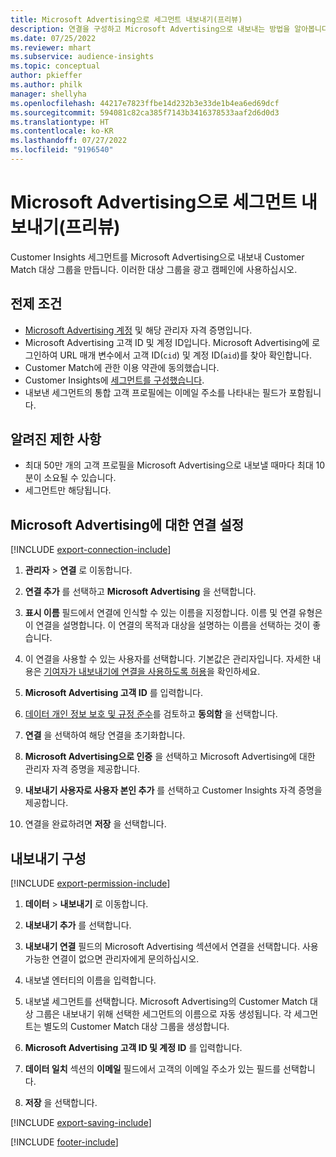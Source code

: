 ```yaml
---
title: Microsoft Advertising으로 세그먼트 내보내기(프리뷰)
description: 연결을 구성하고 Microsoft Advertising으로 내보내는 방법을 알아봅니다.
ms.date: 07/25/2022
ms.reviewer: mhart
ms.subservice: audience-insights
ms.topic: conceptual
author: pkieffer
ms.author: philk
manager: shellyha
ms.openlocfilehash: 44217e7823ffbe14d232b3e33de1b4ea6ed69dcf
ms.sourcegitcommit: 594081c82ca385f7143b3416378533aaf2d6d0d3
ms.translationtype: HT
ms.contentlocale: ko-KR
ms.lasthandoff: 07/27/2022
ms.locfileid: "9196540"
---
```

# <a name="export-segments-to-microsoft-advertising-preview"></a>Microsoft Advertising으로 세그먼트 내보내기(프리뷰)

Customer Insights 세그먼트를 Microsoft Advertising으로 내보내 Customer Match 대상 그룹을 만듭니다. 이러한 대상 그룹을 광고 캠페인에 사용하십시오.

## <a name="prerequisites"></a>전제 조건

- [Microsoft Advertising 계정](https://ads.microsoft.com/) 및 해당 관리자 자격 증명입니다.
- Microsoft Advertising 고객 ID 및 계정 ID입니다. Microsoft Advertising에 로그인하여 URL 매개 변수에서 고객 ID(`cid`) 및 계정 ID(`aid`)를 찾아 확인합니다.
- Customer Match에 관한 이용 약관에 동의했습니다.
- Customer Insights에 [세그먼트를 구성했습니다](segments.md).
- 내보낸 세그먼트의 통합 고객 프로필에는 이메일 주소를 나타내는 필드가 포함됩니다.

## <a name="known-limitations"></a>알려진 제한 사항

- 최대 50만 개의 고객 프로필을 Microsoft Advertising으로 내보낼 때마다 최대 10분이 소요될 수 있습니다.
- 세그먼트만 해당됩니다.

## <a name="set-up-connection-to-microsoft-advertising"></a>Microsoft Advertising에 대한 연결 설정

[!INCLUDE [export-connection-include](includes/export-connection-admn.md)]

1. **관리자** > **연결** 로 이동합니다.

1. **연결 추가** 를 선택하고 **Microsoft Advertising** 을 선택합니다.

1. **표시 이름** 필드에서 연결에 인식할 수 있는 이름을 지정합니다. 이름 및 연결 유형은 이 연결을 설명합니다. 이 연결의 목적과 대상을 설명하는 이름을 선택하는 것이 좋습니다.

1. 이 연결을 사용할 수 있는 사용자를 선택합니다. 기본값은 관리자입니다. 자세한 내용은 [기여자가 내보내기에 연결을 사용하도록 허용](connections.md#allow-contributors-to-use-a-connection-for-exports)을 확인하세요.

1. **Microsoft Advertising 고객 ID** 를 입력합니다.

1. [데이터 개인 정보 보호 및 규정 준수](connections.md#data-privacy-and-compliance)를 검토하고 **동의함** 을 선택합니다.

1. **연결** 을 선택하여 해당 연결을 초기화합니다.

1. **Microsoft Advertising으로 인증** 을 선택하고 Microsoft Advertising에 대한 관리자 자격 증명을 제공합니다.

1. **내보내기 사용자로 사용자 본인 추가** 를 선택하고 Customer Insights 자격 증명을 제공합니다.

1. 연결을 완료하려면 **저장** 을 선택합니다.

## <a name="configure-an-export"></a>내보내기 구성

[!INCLUDE [export-permission-include](includes/export-permission.md)]

1. **데이터** > **내보내기** 로 이동합니다.

1. **내보내기 추가** 를 선택합니다.

1. **내보내기 연결** 필드의 Microsoft Advertising 섹션에서 연결을 선택합니다. 사용 가능한 연결이 없으면 관리자에게 문의하십시오.

1. 내보낼 엔터티의 이름을 입력합니다.

1. 내보낼 세그먼트를 선택합니다. Microsoft Advertising의 Customer Match 대상 그룹은 내보내기 위해 선택한 세그먼트의 이름으로 자동 생성됩니다. 각 세그먼트는 별도의 Customer Match 대상 그룹을 생성합니다.

1. **Microsoft Advertising 고객 ID 및 계정 ID** 를 입력합니다.

1. **데이터 일치** 섹션의 **이메일** 필드에서 고객의 이메일 주소가 있는 필드를 선택합니다.

1. **저장** 을 선택합니다.

[!INCLUDE [export-saving-include](includes/export-saving.md)]

[!INCLUDE [footer-include](includes/footer-banner.md)]
